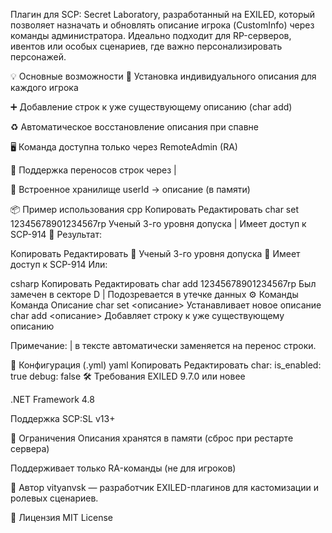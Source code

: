 Плагин для SCP: Secret Laboratory, разработанный на EXILED, который позволяет назначать и обновлять описание игрока (CustomInfo) через команды администратора. Идеально подходит для RP-серверов, ивентов или особых сценариев, где важно персонализировать персонажей.

💡 Основные возможности
🔧 Установка индивидуального описания для каждого игрока

➕ Добавление строк к уже существующему описанию (char add)

♻️ Автоматическое восстановление описания при спавне

🖥️ Команда доступна только через RemoteAdmin (RA)

💬 Поддержка переносов строк через |

🧠 Встроенное хранилище userId -> описание (в памяти)

📦 Пример использования
cpp
Копировать
Редактировать
char set 12345678901234567rp Ученый 3-го уровня допуска | Имеет доступ к SCP-914
📄 Результат:

Копировать
Редактировать
🪪 Ученый 3-го уровня допуска
🧪 Имеет доступ к SCP-914
Или:

csharp
Копировать
Редактировать
char add 12345678901234567rp Был замечен в секторе D | Подозревается в утечке данных
⚙️ Команды
Команда	Описание
char set <userId> <описание>	Устанавливает новое описание
char add <userId> <описание>	Добавляет строку к уже существующему описанию

Примечание: | в тексте автоматически заменяется на перенос строки.

📁 Конфигурация (.yml)
yaml
Копировать
Редактировать
char:
  is_enabled: true
  debug: false
🛠 Требования
EXILED 9.7.0 или новее

.NET Framework 4.8

Поддержка SCP:SL v13+

📌 Ограничения
Описания хранятся в памяти (сброс при рестарте сервера)

Поддерживает только RA-команды (не для игроков)

👤 Автор
vityanvsk — разработчик EXILED-плагинов для кастомизации и ролевых сценариев.

📄 Лицензия
MIT License
